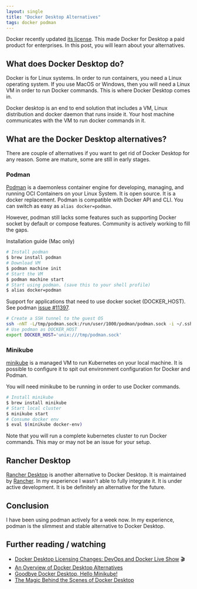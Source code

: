 ```yaml
---
layout: single
title: "Docker Desktop Alternatives"
tags: docker podman
---
```


Docker recently updated [its
license](https://www.docker.com/blog/updating-product-subscriptions/). This made
Docker for Desktop a paid product for enterprises. In this post, you will learn
about your alternatives.

## What does Docker Desktop do?

Docker is for Linux systems. In order to run containers, you need a Linux
operating system. If you use MacOS or Windows, then you will need a Linux VM in
order to run Docker commands. This is where Docker Desktop comes in.

Docker desktop is an end to end solution that includes a VM, Linux distribution
and docker daemon that runs inside it. Your host machine communicates with the
VM to run docker commands in it.

## What are the Docker Desktop alternatives?

There are couple of alternatives if you want to get rid of Docker Desktop for
any reason. Some are mature, some are still in early stages.

### Podman

[Podman](https://podman.io/) is a daemonless container engine for developing,
managing, and running OCI Containers on your Linux System. It is open source. It
is a docker replacement. Podman is compatible with Docker API and CLI. You can
switch as easy as `alias docker=podman`.

However, podman still lacks some features such as supporting Docker socket by
default or compose features. Community is actively working to fill the gaps.

Installation guide (Mac only)

```sh
# Install podman
$ brew install podman
# Download VM
$ podman machine init
# Start the VM
$ podman machine start
# Start using podman. (save this to your shell profile)
$ alias docker=podman
```

Support for applications that need to use docker socket (DOCKER_HOST). See
podman [issue #11397](https://github.com/containers/podman/issues/11397).

```sh
# Create a SSH tunnel to the guest OS
ssh -nNT -L/tmp/podman.sock:/run/user/1000/podman/podman.sock -i ~/.ssh/podman-machine-default ssh://core@localhost:55591
# Use podman as DOCKER_HOST
export DOCKER_HOST='unix:///tmp/podman.sock'
```

### Minikube

[minikube](https://minikube.sigs.k8s.io/docs/start/) is a managed VM to run
Kubernetes on your local machine. It is possible to configure it to spit out
environment configuration for Docker and Podman.

You will need minikube to be running in order to use Docker commands.

```sh
# Install minikube
$ brew install minikube
# Start local cluster
$ minikube start
# Consume docker env
$ eval $(minikube docker-env)
```

Note that you will run a complete kubernetes cluster to run Docker commands.
This may or may not be an issue for your setup.

## Rancher Desktop

[Rancher Desktop](https://rancherdesktop.io/) is
another alternative to Docker Desktop. It is maintained by
[Rancher](https://rancher.com/). In my experience I wasn't able to fully
integrate it. It is under active development. It is be definitely an
alternative for the future.

## Conclusion

I have been using podman actively for a week now. In my experience, podman is the slimmest and stable alternative to Docker Desktop.

## Further reading / watching

- [Docker Desktop Licensing Changes: DevOps and Docker Live
Show](https://www.youtube.com/watch?v=1Al9lzpFzn0&t=3475s) 🎬
- [An Overview of Docker Desktop
  Alternatives](https://matt-rickard.com/docker-desktop-alternatives/)
- [Goodbye Docker Desktop, Hello
  Minikube!](https://itnext.io/goodbye-docker-desktop-hello-minikube-3649f2a1c469)
- [The Magic Behind the Scenes of Docker Desktop](https://www.docker.com/blog/the-magic-behind-the-scenes-of-docker-desktop/)
